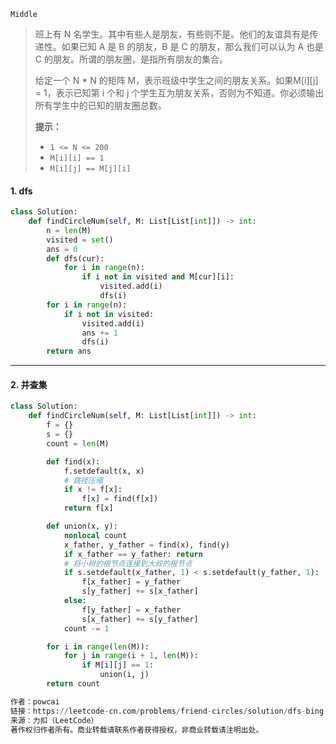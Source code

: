 `Middle`

> 班上有 N 名学生。其中有些人是朋友，有些则不是。他们的友谊具有是传递性。如果已知 A 是 B 的朋友，B 是 C 的朋友，那么我们可以认为 A 也是 C 的朋友。所谓的朋友圈，是指所有朋友的集合。
>
> 给定一个 N * N 的矩阵 M，表示班级中学生之间的朋友关系。如果M[i][j] = 1，表示已知第 i 个和 j 个学生互为朋友关系，否则为不知道。你必须输出所有学生中的已知的朋友圈总数。
>
> **提示：**
>
> - `1 <= N <= 200`
> - `M[i][i] == 1`
> - `M[i][j] == M[j][i]`

#### 1. dfs

```python
class Solution:
    def findCircleNum(self, M: List[List[int]]) -> int:
        n = len(M)
        visited = set()
        ans = 0
        def dfs(cur):
            for i in range(n):
                if i not in visited and M[cur][i]:
                    visited.add(i)
                    dfs(i)
        for i in range(n):
            if i not in visited:
                visited.add(i)
                ans += 1
                dfs(i)
        return ans
```



---

#### 2. 并查集

```python
class Solution:
    def findCircleNum(self, M: List[List[int]]) -> int:
        f = {}
        s = {}
        count = len(M)

        def find(x):
            f.setdefault(x, x)
            # 路径压缩
            if x != f[x]:
                f[x] = find(f[x])
            return f[x]

        def union(x, y):
            nonlocal count
            x_father, y_father = find(x), find(y)
            if x_father == y_father: return
            # 将小树的根节点连接到大叔的根节点
            if s.setdefault(x_father, 1) < s.setdefault(y_father, 1):
                f[x_father] = y_father
                s[y_father] += s[x_father]
            else:
                f[y_father] = x_father
                s[x_father] += s[y_father]
            count -= 1

        for i in range(len(M)):
            for j in range(i + 1, len(M)):
                if M[i][j] == 1:
                    union(i, j)
        return count

作者：powcai
链接：https://leetcode-cn.com/problems/friend-circles/solution/dfs-bing-cha-ji-by-powcai/
来源：力扣（LeetCode）
著作权归作者所有。商业转载请联系作者获得授权，非商业转载请注明出处。
```

